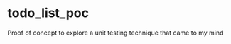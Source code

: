 todo_list_poc
=============

Proof of concept to explore a unit testing technique that came to my mind
